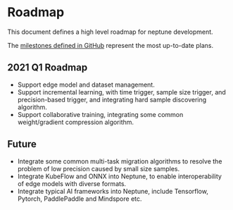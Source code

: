 # Roadmap

This document defines a high level roadmap for neptune development.

The [milestones defined in GitHub](https://github.com/edgeai-neptune/neptune/milestones) represent the most up-to-date plans.


## 2021 Q1 Roadmap

- Support edge model and dataset management.
- Support incremental learning, with time trigger, sample size trigger, and precision-based trigger, and integrating hard sample discovering algorithm.
- Support collaborative training, integrating some common weight/gradient compression algorithm.  


## Future

- Integrate some common multi-task migration algorithms to resolve the problem of low precision caused by small size samples.
- Integrate KubeFlow and ONNX into Neptune, to enable interoperability of edge models with diverse formats.
- Integrate typical AI frameworks into Neptune, include Tensorflow, Pytorch, PaddlePaddle and Mindspore etc. 


